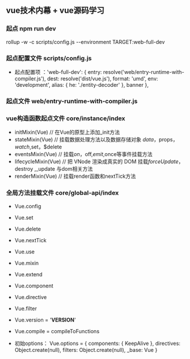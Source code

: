## vue技术内幕 + vue源码学习

### 起点  npm run dev
rollup -w -c scripts/config.js --environment TARGET:web-full-dev

### 起点配置文件 scripts/config.js
* 起点配置项 ：'web-full-dev': {
              entry: resolve('web/entry-runtime-with-compiler.js'),
              dest: resolve('dist/vue.js'),
              format: 'umd',
              env: 'development',
              alias: { he: './entity-decoder' },
              banner
            },

### 起点文件 web/entry-runtime-with-compiler.js

### vue构造函数起点文件 core/instance/index

* initMixin(Vue)  // 在Vue的原型上添加_init方法
* stateMixin(Vue)  // 挂载数据处理方法以及数据存储对象 $data，$props，$watch,$set，$delete
* eventsMixin(Vue) // 挂载$on，$off,$emit,$once等事件挂载方法
* lifecycleMixin(Vue) // 把 VNode 渲染成真实的 DOM 挂载$forceUpdate ，$destroy ,_update 与dom相关方法
* renderMixin(Vue) // 挂载render函数和nextTick方法

### 全局方法挂载文件 core/global-api/index

* Vue.config
* Vue.set
* Vue.delete
* Vue.nextTick
* Vue.use
* Vue.mixin
* Vue.extend
* Vue.component
* Vue.directive
* Vue.filter
* Vue.version = '__VERSION__'
* Vue.compile = compileToFunctions

* 初始options：  Vue.options = {
                  components: {
                    KeepAlive
                  },
                  directives: Object.create(null),
                  filters: Object.create(null),
                  _base: Vue
                }
